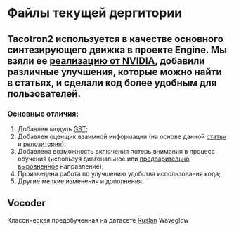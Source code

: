 # Файлы текущей дергитории 
## Tacotron2 используется в качестве основного синтезирующего движка в проекте Engine. Мы взяли ее [реализацию от NVIDIA](https://github.com/NVIDIA/tacotron2), добавили различные улучшения, которые можно найти в статьях, и сделали код более удобным для пользователей.

### Основные отличия:

1. Добавлен модуль [GST](https://arxiv.org/abs/1803.09017);
2. Добавлен оценщик взаимной информации (на основе данной [статьи](https://arxiv.org/pdf/1909.01145.pdf) и [репозитория](https://github.com/bfs18/tacotron2));
3. Добавлена возможность включения потерь внимания в процесс обучения (используя диагональное или [предварительно выровненное](https://ieeexplore.ieee.org/stamp/stamp.jsp?tp=&arnumber=8703406) направление);
4. Произведена работа по улучшению удобства использования кода;
5. Другие мелкие изменения и дополнения.


## Vocoder
Классическая предобученная на датасете [Ruslan](https://ruslan-corpus.github.io/) Waveglow 
